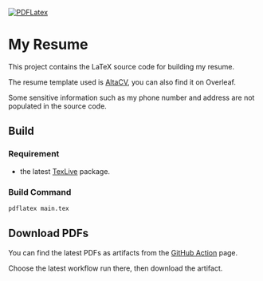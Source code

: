 [![PDFLatex](https://github.com/xiahualiu/my-resume/actions/workflows/build.yaml/badge.svg?branch=main)](https://github.com/xiahualiu/my-resume/actions/workflows/build.yaml)

# My Resume

This project contains the LaTeX source code for building my resume.

The resume template used is [AltaCV](https://github.com/liantze/AltaCV), you can also find it on Overleaf.

Some sensitive information such as my phone number and address are not populated in the source code.

## Build

### Requirement

* the latest [TexLive](https://tug.org/texlive/) package.

### Build Command

```bash
pdflatex main.tex
```

## Download PDFs

You can find the latest PDFs as artifacts from the [GitHub Action](https://github.com/xiahualiu/my-resume/actions) page.

Choose the latest workflow run there, then download the artifact.
